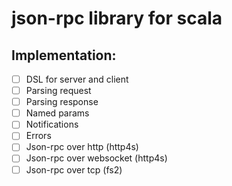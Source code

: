 # json-rpc library for scala

## Implementation:
- [ ] DSL for server and client
- [ ] Parsing request
- [ ] Parsing response
- [ ] Named params
- [ ] Notifications
- [ ] Errors
- [ ] Json-rpc over http (http4s)
- [ ] Json-rpc over websocket (http4s)
- [ ] Json-rpc over tcp (fs2)